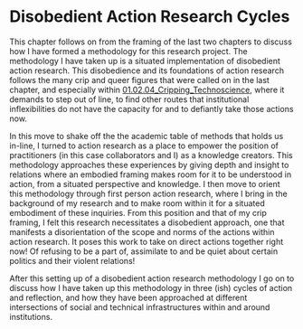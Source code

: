 # Disobedient Action Research Cycles 

This chapter follows on from the framing of the last two chapters to discuss how I have formed a methodology for this research project. The methodology I have taken up is a situated implementation of disobedient action research. This disobedience and its foundations of action research follows the many crip and queer figures that were called on in the last chapter, and especially within [01.02.04_Cripping_Technoscience](../../01_Disability%20justice%20and%20life%20affirmation%20flipping%20the%20table/sections/01.02.04_Cripping_Technoscience.md), where it demands to step out of line, to find other routes that institutional inflexibilities do not have the capacity for and to defiantly take those actions now.

In this move to shake off the the academic table of methods that holds us in-line, I turned to action research as a place to empower the position of practitioners (in this case collaborators and I) as a knowledge creators. This methodology approaches these experiences by giving depth and insight to relations where an embodied framing makes room for it to be understood in action, from a situated perspective and knowledge. I then move to orient this methodology through first person action research, where I bring in the background of my research and to make room within it for a situated embodiment of these inquiries. From this position and that of my crip framing, I felt this research necessitates a disobedient approach, one that manifests a disorientation of the scope and norms of the actions within action research. It poses this work to take on direct actions together right now! Of refusing to be a part of, assimilate to and be quiet about certain politics and their violent relations!

After this setting up of a disobedient action research methodology I go on to discuss how I have taken up this methodology in three (ish) cycles of action and reflection, and how they have been approached at different intersections of social and technical infrastructures within and around institutions.


